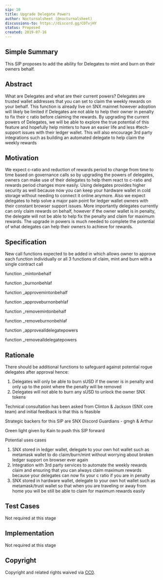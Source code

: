 ```yaml
---
sip: 10
title: Upgrade Delegate Powers
author: Nocturnalsheet (@nocturnalsheet)
discussions-to: https://discord.gg/CDTvjHY
status: Proposed
created: 2019-07-16
---
```



## Simple Summary
<!--"If you can't explain it simply, you don't understand it well enough." Provide a simplified and layman-accessible explanation of the SIP.-->
This SIP proposes to add the ability for Delegates to mint and burn on their owners behalf. 

## Abstract
<!--A short (~200 word) description of the technical issue being addressed.-->
What are Delegates and what are their current powers? Delegates are trusted wallet addresses that you can set to claim the weekly rewards on your behalf. This function is already live on SNX mainnet however adoption will likely be limited if Delegates are not able to help their owner in penalty to fix their c ratio before claiming the rewards. By upgrading the current powers of Delegates, we will be able to explore the true potential of this feature and hopefully help minters to have an easier life and less #tech-support issues with their ledger wallet. This will also encourage 3rd party integrations such as building an automated delegate to help claim the weekly rewards

## Motivation
<!--The motivation is critical for SIPs that want to change Synthetix. It should clearly explain why the existing protocol specification is inadequate to address the problem that the SIP solves. SIP submissions without sufficient motivation may be rejected outright.-->
We expect c-ratio and reduction of rewards period to change from time to time based on governance calls so by upgrading the powers of delegates, owners can make use of their delegates to help them react to c-ratio and rewards period changes more easily. Using delegates provides higher security as well because now you can keep your hardware wallet in cold storage without needing to connect it online anymore. Also we expect delegates to help solve a major pain point for ledger wallet owners with their constant browser support issues. More importantly delegates currently can only claim rewards on behalf, however if the owner wallet is in penalty, the delegate will not be able to help fix the penalty and claim for maximum rewards. The upgrade in powers is much needed to complete the potential of what delegates can help their owners to achieve for rewards.   

## Specification
<!--The technical specification should describe the syntax and semantics of any new feature.-->
New call functions expected to be added in which allows owner to approve each function individually or all 3 functions of claim, mint and burn with a single contract call

function _mintonbehalf

function _burnonbehlaf

function _approvemintonbehalf

function _approveburnonbehlaf

function _removemintonbehalf

function _removeburnonbehlaf

function _approvealldelegatepowers

function _removealldelegatepowers

## Rationale
<!--The rationale fleshes out the specification by describing what motivated the design and why particular design decisions were made. It should describe alternate designs that were considered and related work, e.g. how the feature is supported in other languages. The rationale may also provide evidence of consensus within the community, and should discuss important objections or concerns raised during discussion.-->

There should be additional functions to safeguard against potential rogue delegates after approval hence:
1) Delegates will only be able to burn sUSD if the owner is in penalty and only up to the point where the penalty will be removed
2) Delegates will not able to burn any sUSD to unlock the owner SNX tokens 

Technical consultation has been asked from Clinton & Jackson (SNX core team) and initial feedback is that this is feasible 

Strategic backers for this SIP are SNX Discord Guardians - gmgh & Arthur 

Green light given by Kain to push this SIP forward

Potential uses cases 
1) SNX stored in ledger wallet, delegate to your own hot wallet such as metamask wallet to do claim/burn/mint without worrying about broken ledger support on browser ever again
2) Integration with 3rd party services to automate the weekly rewards claim and ensuring that you can always claim maximum rewards because your delegates can now fix your c ratio if you are in penalty
3) SNX stored in hardware wallet, delegate to your own hot wallet such as metamask/trust wallet so that when you are traveling or away from home you will be still be able to claim for maximum rewards easily
 
## Test Cases
<!--Test cases for an implementation are mandatory for SIPs but can be included with the implementation..-->
Not required at this stage

## Implementation
<!--The implementations must be completed before any SIP is given status "Implemented", but it need not be completed before the SIP is "Approved". While there is merit to the approach of reaching consensus on the specification and rationale before writing code, the principle of "rough consensus and running code" is still useful when it comes to resolving many discussions of API details.-->
Not required at this stage

## Copyright
Copyright and related rights waived via [CC0](https://creativecommons.org/publicdomain/zero/1.0/).
